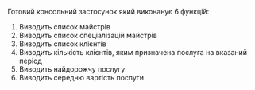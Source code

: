 Готовий консольний застосунок який виконанує 6 функцій:
1) Виводить список майстрів
2) Виводить список спеціалізацій майстрів
3) Виводить список клієнтів
4) Виводить кількість клієнтів, яким призначена послуга на вказаний період
5) Виводить найдорожчу послугу
6) Виводить середню вартість послуги
